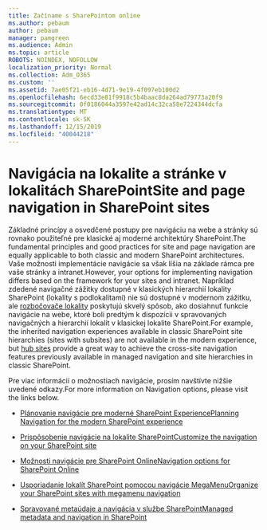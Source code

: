 ```yaml
---
title: Začíname s SharePointom online
ms.author: pebaum
author: pebaum
manager: pamgreen
ms.audience: Admin
ms.topic: article
ROBOTS: NOINDEX, NOFOLLOW
localization_priority: Normal
ms.collection: Adm_O365
ms.custom: ''
ms.assetid: 7ae05f21-eb16-4d71-9e19-4f097eb100d2
ms.openlocfilehash: 6ecd33e81f9918c5b4baac8da264ad79773a20f9
ms.sourcegitcommit: 0f0186044a3597e42ad14c32ca58e7224344dcfa
ms.translationtype: MT
ms.contentlocale: sk-SK
ms.lasthandoff: 12/15/2019
ms.locfileid: "40044218"
---
```

# <a name="site-and-page-navigation-in-sharepoint-sites"></a><span data-ttu-id="afce7-102">Navigácia na lokalite a stránke v lokalitách SharePoint</span><span class="sxs-lookup"><span data-stu-id="afce7-102">Site and page navigation in SharePoint sites</span></span>

<span data-ttu-id="afce7-103">Základné princípy a osvedčené postupy pre navigáciu na webe a stránky sú rovnako použiteľné pre klasické aj moderné architektúry SharePoint.</span><span class="sxs-lookup"><span data-stu-id="afce7-103">The fundamental principles and good practices for site and page navigation are equally applicable to both classic and modern SharePoint architectures.</span></span> <span data-ttu-id="afce7-104">Vaše možnosti implementácie navigácie sa však líšia na základe rámca pre vaše stránky a intranet.</span><span class="sxs-lookup"><span data-stu-id="afce7-104">However, your options for implementing navigation differs based on the framework for your sites and intranet.</span></span> <span data-ttu-id="afce7-105">Napríklad zdedené navigačné zážitky dostupné v klasických hierarchií lokality SharePoint (lokality s podlokalitami) nie sú dostupné v modernom zážitku, ale [rozbočovače lokality](https://support.office.com/article/fe26ae84-14b7-45b6-a6d1-948b3966427f) poskytujú skvelý spôsob, ako dosiahnuť funkcie navigácie na webe, ktoré boli predtým k dispozícii v spravovaných navigačných a hierarchií lokalít v klasickej lokalite SharePoint.</span><span class="sxs-lookup"><span data-stu-id="afce7-105">For example, the inherited navigation experiences available in classic SharePoint site hierarchies (sites with subsites) are not available in the modern experience, but [hub sites](https://support.office.com/article/fe26ae84-14b7-45b6-a6d1-948b3966427f) provide a great way to achieve the cross-site navigation features previously available in managed navigation and site hierarchies in classic SharePoint.</span></span>

 <span data-ttu-id="afce7-106">Pre viac informácií o možnostiach navigácie, prosím navštívte nižšie uvedené odkazy.</span><span class="sxs-lookup"><span data-stu-id="afce7-106">For more information on Navigation options, please visit the links below.</span></span>

 - [<span data-ttu-id="afce7-107">Plánovanie navigácie pre moderné SharePoint Experience</span><span class="sxs-lookup"><span data-stu-id="afce7-107">Planning Navigation for the modern SharePoint experience</span></span>](https://docs.microsoft.com/sharepoint/plan-navigation-modern-experience)

- [<span data-ttu-id="afce7-108">Prispôsobenie navigácie na lokalite SharePoint</span><span class="sxs-lookup"><span data-stu-id="afce7-108">Customize the navigation on your SharePoint site</span></span>](https://support.office.com/article/customize-the-navigation-on-your-sharepoint-site-3cd61ae7-a9ed-4e1e-bf6d-4655f0bf25ca)

- [<span data-ttu-id="afce7-109">Možnosti navigácie pre SharePoint Online</span><span class="sxs-lookup"><span data-stu-id="afce7-109">Navigation options for SharePoint Online</span></span>](https://docs.microsoft.com/office365/enterprise/navigation-options-for-sharepoint-online)
 
- [<span data-ttu-id="afce7-110">Usporiadanie lokalít SharePoint pomocou navigácie MegaMenu</span><span class="sxs-lookup"><span data-stu-id="afce7-110">Organize your SharePoint sites with megamenu navigation</span></span>](https://techcommunity.microsoft.com/t5/Microsoft-SharePoint-Blog/Organize-your-SharePoint-sites-with-megamenu-navigation-and-new/ba-p/328068)

- [<span data-ttu-id="afce7-111">Spravované metaúdaje a navigácia v službe SharePoint</span><span class="sxs-lookup"><span data-stu-id="afce7-111">Managed metadata and navigation in SharePoint</span></span>](https://docs.microsoft.com/sharepoint/dev/general-development/managed-metadata-and-navigation-in-sharepoint)



